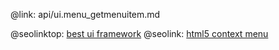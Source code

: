 @link: api/ui.menu_getmenuitem.md

@seolinktop: [best ui framework](https://webix.com)
@seolink: [html5 context menu](https://webix.com/widget/contextmenu/)